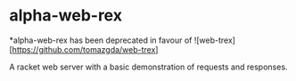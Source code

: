 # alpha-web-rex

*alpha-web-rex has been deprecated in favour of ![web-trex][https://github.com/tomazgda/web-trex]

A racket web server with a basic demonstration of requests and responses.
